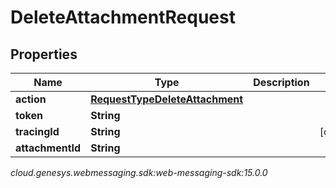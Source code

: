 # DeleteAttachmentRequest


## Properties

| Name | Type | Description | Notes |
| ------------ | ------------- | ------------- | ------------- |
| **action** | [**RequestTypeDeleteAttachment**](RequestTypeDeleteAttachment) |  |  |
| **token** | **String** |  |  |
| **tracingId** | **String** |  |  [optional] |
| **attachmentId** | **String** |  |  |




_cloud.genesys.webmessaging.sdk:web-messaging-sdk:15.0.0_
